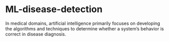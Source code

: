 # ML-disease-detection
In medical domains, artificial intelligence primarily focuses on developing the algorithms and techniques to determine whether a system’s behavior is correct in disease diagnosis. 
